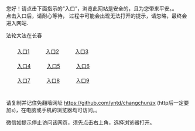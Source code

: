 您好！请点击下面指示的“入口”，浏览此网站是安全的，且为您带来平安。。 <br/>
点击入口后，请耐心等待， 过程中可能会出现无法打开的提示，请忽略，最终会进入网站. </br>

法轮大法在长春<br/>
<div style="padding:10px"><a style="margin:20px" target="_blank" href="https://d18jc0oqxsjtg7.cloudfront.net/2Qpsp?rxneb" id="ccLink1" rel="nofollow">入口1</a> <a target="_blank" style="margin:20px" href="https://d25rzr1tjz0p6b.cloudfront.net/2Qpsp?xomvr" id="ccLink2" rel="nofollow">入口2</a> <a style="margin:20px" target="_blank" href="https://d3bulgq96iblzl.cloudfront.net/2Qpsp?mhvgbga" id="ccLink3" rel="nofollow">入口3</a></div>

<div style="padding:10px" ><a style="margin:20px" target="_blank" href="https://d18jc0oqxsjtg7.cloudfront.net/2Qpsp?rxneb" id="ccLink4" rel="nofollow">入口4</a> <a style="margin:20px" href="https://d25rzr1tjz0p6b.cloudfront.net/2Qpsp?xomvr" target="_blank" id="ccLink5" rel="nofollow">入口5</a> <a style="margin:20px" href="https://d3bulgq96iblzl.cloudfront.net/2Qpsp?mhvgbga" target="_blank" id="ccLink6" rel="nofollow">入口6</a></div>

<div style="padding:10px"><a style="margin:20px" target="_blank" href="https://d18jc0oqxsjtg7.cloudfront.net/2Qpsp?rxneb" id="ccLink7" rel="nofollow">入口7</a> <a style="margin:20px" href="https://d25rzr1tjz0p6b.cloudfront.net/2Qpsp?xomvr" target="_blank" id="ccLink8" rel="nofollow">入口8</a> <a style="margin:20px" target="_blank" href="https://d3bulgq96iblzl.cloudfront.net/2Qpsp?mhvgbga" id="ccLink9" rel="nofollow">入口9</a></div>

<br/>



请复制并记住免翻墙网址 https://github.com/yntd/changchunzx (http后一定要加s)，在电脑或手机的浏览器均可访问。。<br/>

微信如提示停止访问该网页，须先点击右上角，选择浏览器打开。

